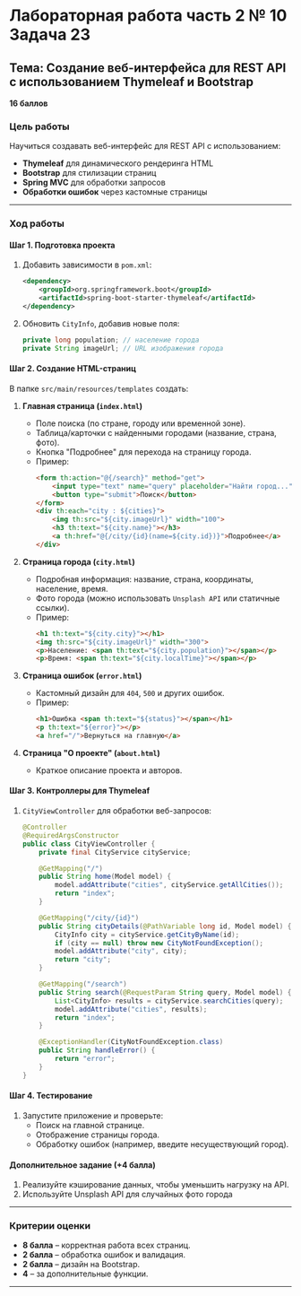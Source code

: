 # **Лабораторная работа часть 2 № 10 Задача 23**  
## **Тема: Создание веб-интерфейса для REST API с использованием Thymeleaf и Bootstrap**  
**16 баллов**  

### **Цель работы**  
Научиться создавать веб-интерфейс для REST API с использованием:  
- **Thymeleaf** для динамического рендеринга HTML  
- **Bootstrap** для стилизации страниц  
- **Spring MVC** для обработки запросов  
- **Обработки ошибок** через кастомные страницы  

---

### **Ход работы**  

#### **Шаг 1. Подготовка проекта**  
1. Добавить зависимости в `pom.xml`:  
   ```xml
   <dependency>
       <groupId>org.springframework.boot</groupId>
       <artifactId>spring-boot-starter-thymeleaf</artifactId>
   </dependency>
   ```
2. Обновить `CityInfo`, добавив новые поля:  
   ```java
   private long population; // население города
   private String imageUrl; // URL изображения города
   ```

#### **Шаг 2. Создание HTML-страниц**  
В папке `src/main/resources/templates` создать:  

1. **Главная страница (`index.html`)**  
   - Поле поиска (по стране, городу или временной зоне).  
   - Таблица/карточки с найденными городами (название, страна, фото).  
   - Кнопка "Подробнее" для перехода на страницу города.  
   - Пример:  
     ```html
     <form th:action="@{/search}" method="get">
         <input type="text" name="query" placeholder="Найти город...">
         <button type="submit">Поиск</button>
     </form>
     <div th:each="city : ${cities}">
         <img th:src="${city.imageUrl}" width="100">
         <h3 th:text="${city.name}"></h3>
         <a th:href="@{/city/{id}(name=${city.id})}">Подробнее</a>
     </div>
     ```

2. **Страница города (`city.html`)**  
   - Подробная информация: название, страна, координаты, население, время.  
   - Фото города (можно использовать `Unsplash API` или статичные ссылки).  
   - Пример:  
     ```html
     <h1 th:text="${city.city}"></h1>
     <img th:src="${city.imageUrl}" width="300">
     <p>Население: <span th:text="${city.population}"></span></p>
     <p>Время: <span th:text="${city.localTime}"></span></p>
     ```

3. **Страница ошибок (`error.html`)**  
   - Кастомный дизайн для `404`, `500` и других ошибок.  
   - Пример:  
     ```html
     <h1>Ошибка <span th:text="${status}"></span></h1>
     <p th:text="${error}"></p>
     <a href="/">Вернуться на главную</a>
     ```

4. **Страница "О проекте" (`about.html`)**  
   - Краткое описание проекта и авторов.  

#### **Шаг 3. Контроллеры для Thymeleaf**  
1. `CityViewController` для обработки веб-запросов:  
   ```java
   @Controller
   @RequiredArgsConstructor
   public class CityViewController {
       private final CityService cityService;

       @GetMapping("/")
       public String home(Model model) {
           model.addAttribute("cities", cityService.getAllCities());
           return "index";
       }

       @GetMapping("/city/{id}")
       public String cityDetails(@PathVariable long id, Model model) {
           CityInfo city = cityService.getCityByName(id);
           if (city == null) throw new CityNotFoundException();
           model.addAttribute("city", city);
           return "city";
       }

       @GetMapping("/search")
       public String search(@RequestParam String query, Model model) {
           List<CityInfo> results = cityService.searchCities(query);
           model.addAttribute("cities", results);
           return "index";
       }

       @ExceptionHandler(CityNotFoundException.class)
       public String handleError() {
           return "error";
       }
   }
   ```

#### **Шаг 4. Тестирование**  
1. Запустите приложение и проверьте:  
   - Поиск на главной странице.  
   - Отображение страницы города.  
   - Обработку ошибок (например, введите несуществующий город).  

#### **Дополнительное задание (+4 балла)**  
1. Реализуйте кэширование данных, чтобы уменьшить нагрузку на API.   
2. Используйте Unsplash API для случайных фото города  

---

### **Критерии оценки**  
- **8 балла** – корректная работа всех страниц.  
- **2 балла** – обработка ошибок и валидация.  
- **2 балла** – дизайн на Bootstrap.  
- **4** – за дополнительные функции.  

---